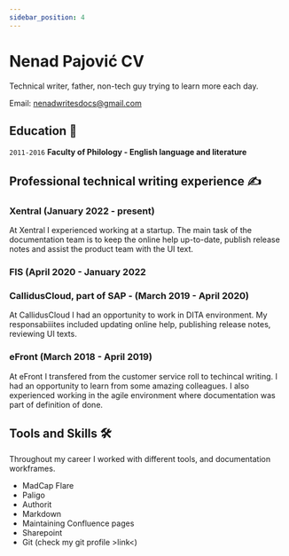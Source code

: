 ```yaml
---
sidebar_position: 4
---
```


# Nenad Pajović CV



Technical writer, father, non-tech guy trying to learn more each day.




Email: nenadwritesdocs@gmail.com


## Education :school: 

`2011-2016`
__Faculty of Philology - English language and literature__

## Professional technical writing experience :writing_hand:

### Xentral (January 2022 - present)

At Xentral I experienced working at a startup. The main task of the documentation team is to keep the online help up-to-date, publish release notes and assist the product team with the UI text. 

### FIS (April 2020 - January 2022

### CallidusCloud, part of SAP - (March 2019 - April 2020) 

At CallidusCloud I had an opportunity to work in DITA environment. My responsabiiites included updating online help, publishing release notes, reviewing UI texts.

### eFront (March 2018 - April 2019)

At eFront I transfered from the customer service roll to techincal writing. I had an opportunity to learn from some amazing colleagues. I also experienced working in the agile environment where documentation was part of definition of done. 

## Tools and Skills :hammer_and_wrench:

Throughout my career I worked with different tools, and documentation workframes. 

- MadCap Flare
- Paligo
- Authorit
- Markdown
- Maintaining Confluence pages
- Sharepoint
- Git (check my git profile >link<)



